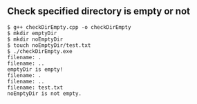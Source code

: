 ﻿## Check specified directory is empty or not

    $ g++ checkDirEmpty.cpp -o checkDirEmpty
    $ mkdir emptyDir
    $ mkdir noEmptyDir
    $ touch noEmptyDir/test.txt
    $ ./checkDirEmpty.exe
    filename: .
    filename: ..
    emptyDir is empty!
    filename: .
    filename: ..
    filename: test.txt
    noEmptyDir is not empty.
